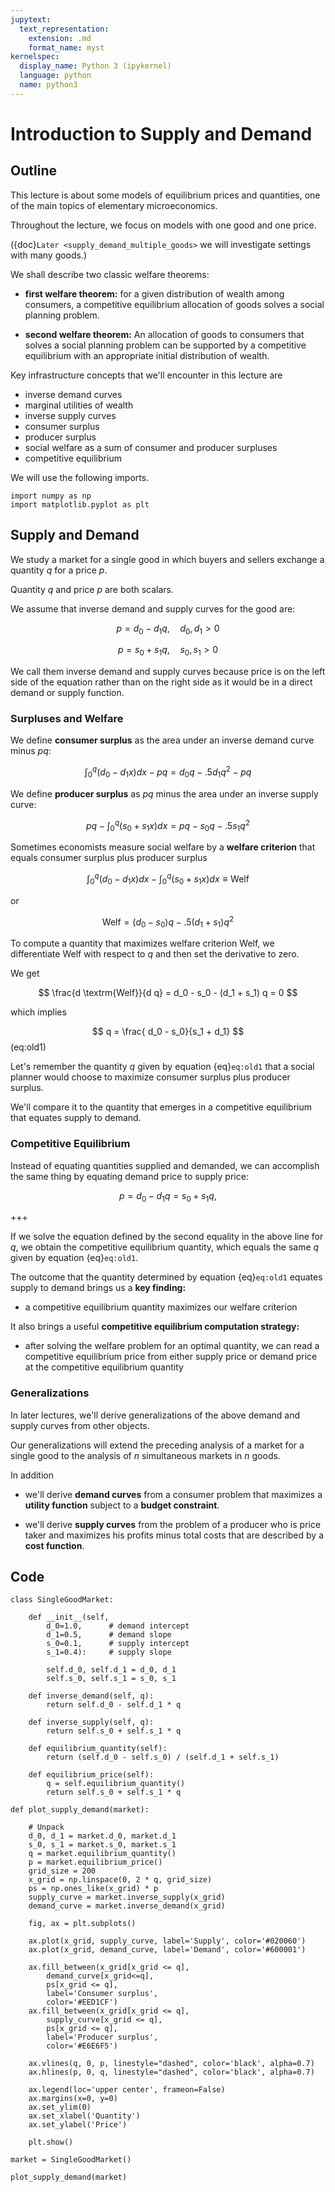 ```yaml
---
jupytext:
  text_representation:
    extension: .md
    format_name: myst
kernelspec:
  display_name: Python 3 (ipykernel)
  language: python
  name: python3
---
```


# Introduction to Supply and Demand

## Outline

This lecture is about some models of equilibrium prices and quantities, one of
the main topics of elementary microeconomics.

Throughout the lecture, we focus on models with one good and one price.

({doc}`Later <supply_demand_multiple_goods>` we will investigate settings with
many goods.)

We shall describe two classic welfare theorems:

* **first welfare theorem:** for a  given distribution of wealth among consumers,  a competitive  equilibrium  allocation of goods solves a  social planning problem.

* **second welfare theorem:** An allocation of goods to consumers that solves a social planning problem can be supported by a competitive equilibrium with an appropriate initial distribution of  wealth.

Key infrastructure concepts that we'll encounter in this lecture are

* inverse demand curves
* marginal utilities of wealth
* inverse supply curves
* consumer surplus
* producer surplus
* social welfare as a sum of consumer and producer surpluses
* competitive equilibrium

We will use the following imports.

```{code-cell} ipython3
import numpy as np
import matplotlib.pyplot as plt
```

## Supply and Demand

We study a market for a single good in which buyers and sellers exchange a  quantity $q$ for a price $p$.

Quantity $q$ and price  $p$ are  both scalars.

We assume that inverse demand and supply curves for the good are:

$$
p = d_0 - d_1 q, \quad d_0, d_1 > 0
$$

$$
p = s_0 + s_1 q , \quad s_0, s_1 > 0
$$

We call them inverse demand and supply curves because price is on the left side of the equation rather than on the right side as it would be in a direct demand or supply function.

### Surpluses and Welfare

We define **consumer surplus** as the  area under an inverse demand curve minus $p q$:

$$
\int_0^q (d_0 - d_1 x) dx - pq = d_0 q -.5 d_1 q^2 - pq
$$

We define **producer surplus** as $p q$ minus   the area under an inverse supply curve:

$$
p q - \int_0^q (s_0 + s_1 x) dx = pq - s_0 q - .5 s_1 q^2
$$

Sometimes economists measure social welfare by a **welfare criterion** that equals  consumer surplus plus producer surplus

$$
\int_0^q (d_0 - d_1 x) dx - \int_0^q (s_0 + s_1 x) dx  \equiv \textrm{Welf}
$$

or

$$
\textrm{Welf} = (d_0 - s_0) q - .5 (d_1 + s_1) q^2
$$

To compute a quantity that  maximizes  welfare criterion $\textrm{Welf}$, we differentiate $\textrm{Welf}$ with respect to   $q$ and then set the derivative to zero.

We get

$$
\frac{d \textrm{Welf}}{d q} = d_0 - s_0 - (d_1 + s_1) q  = 0
$$

which implies

$$
q = \frac{ d_0 - s_0}{s_1 + d_1}
$$ (eq:old1)

Let's remember the quantity $q$ given by equation {eq}`eq:old1` that a social planner would choose to maximize consumer surplus plus producer surplus.

We'll compare it to the quantity that emerges in a competitive  equilibrium that equates supply to demand.

### Competitive Equilibrium

Instead of equating quantities supplied and demanded, we can accomplish the same thing by equating demand price to supply price:

$$
p =  d_0 - d_1 q = s_0 + s_1 q ,
$$

+++

If we solve the equation defined by the second equality in the above line for $q$, we obtain the
competitive equilibrium quantity, which equals the same $q$ given by equation  {eq}`eq:old1`.

The outcome that the quantity determined by equation {eq}`eq:old1` equates
supply to demand brings us a **key finding:**

*  a competitive equilibrium quantity maximizes our  welfare criterion

It also brings  a useful  **competitive equilibrium computation strategy:**

* after solving the welfare problem for an optimal  quantity, we can read a competitive equilibrium price from  either supply price or demand price at the  competitive equilibrium quantity

### Generalizations

In later lectures,  we'll derive generalizations of the above demand and
supply curves from other objects.

Our generalizations will extend the preceding analysis of a market for a
single good to the analysis of $n$ simultaneous markets in $n$ goods.

In addition

 * we'll derive  **demand curves** from a consumer problem that maximizes a **utility function** subject to a **budget constraint**.

 * we'll derive  **supply curves** from the problem of a producer who is price taker and maximizes his profits minus total costs that are described by a  **cost function**.

## Code

```{code-cell} ipython3
class SingleGoodMarket:

    def __init__(self, 
        d_0=1.0,      # demand intercept
        d_1=0.5,      # demand slope
        s_0=0.1,      # supply intercept
        s_1=0.4):     # supply slope

        self.d_0, self.d_1 = d_0, d_1
        self.s_0, self.s_1 = s_0, s_1

    def inverse_demand(self, q):
        return self.d_0 - self.d_1 * q

    def inverse_supply(self, q):
        return self.s_0 + self.s_1 * q

    def equilibrium_quantity(self):
        return (self.d_0 - self.s_0) / (self.d_1 + self.s_1)

    def equilibrium_price(self):
        q = self.equilibrium_quantity()
        return self.s_0 + self.s_1 * q
```

```{code-cell} ipython3
def plot_supply_demand(market):

    # Unpack
    d_0, d_1 = market.d_0, market.d_1
    s_0, s_1 = market.s_0, market.s_1
    q = market.equilibrium_quantity()
    p = market.equilibrium_price()
    grid_size = 200
    x_grid = np.linspace(0, 2 * q, grid_size)
    ps = np.ones_like(x_grid) * p
    supply_curve = market.inverse_supply(x_grid)
    demand_curve = market.inverse_demand(x_grid)

    fig, ax = plt.subplots()

    ax.plot(x_grid, supply_curve, label='Supply', color='#020060')
    ax.plot(x_grid, demand_curve, label='Demand', color='#600001')

    ax.fill_between(x_grid[x_grid <= q], 
        demand_curve[x_grid<=q], 
        ps[x_grid <= q], 
        label='Consumer surplus', 
        color='#EED1CF')
    ax.fill_between(x_grid[x_grid <= q], 
        supply_curve[x_grid <= q], 
        ps[x_grid <= q], 
        label='Producer surplus', 
        color='#E6E6F5')

    ax.vlines(q, 0, p, linestyle="dashed", color='black', alpha=0.7)
    ax.hlines(p, 0, q, linestyle="dashed", color='black', alpha=0.7)

    ax.legend(loc='upper center', frameon=False)
    ax.margins(x=0, y=0)
    ax.set_ylim(0)
    ax.set_xlabel('Quantity')
    ax.set_ylabel('Price')

    plt.show()
```

```{code-cell} ipython3
market = SingleGoodMarket()
```

```{code-cell} ipython3
plot_supply_demand(market)
```

